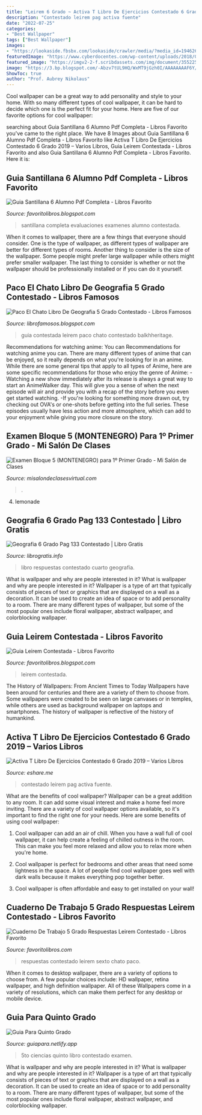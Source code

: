 ```yaml
---
title: "Leirem 6 Grado ~ Activa T Libro De Ejercicios Contestado 6 Grado 2019 – Varios Libros"
description: "Contestado leirem pag activa fuente"
date: "2022-07-25"
categories:
- "Best Wallpaper"
tags: ["Best Wallpaper"]
images:
- "https://lookaside.fbsbx.com/lookaside/crawler/media/?media_id=1946268655589118"
featuredImage: "https://www.cyberdocentes.com/wp-content/uploads/2018/01/Guia-Leirem-6-Grado-300x200.jpg"
featured_image: "https://imgv2-2-f.scribdassets.com/img/document/355225480/original/dfee860561/1584469282?v=1"
image: "https://3.bp.blogspot.com/-Abzv7tUL9HQ/WxMT9jGzh0I/AAAAAAAAF6Y/19htChB4sIgTOOcjkxfbHzE1OR7crp5sgCLcBGAs/w1200-h630-p-k-no-nu/m1.jpg"
ShowToc: true
author: "Prof. Aubrey Nikolaus"
---
```



Cool wallpaper can be a great way to add personality and style to your home. With so many different types of cool wallpaper, it can be hard to decide which one is the perfect fit for your home. Here are five of our favorite options for cool wallpaper: 

	

		
searching about Guia Santillana 6 Alumno Pdf Completa - Libros Favorito you've came to the right place. We have 8 Images about Guia Santillana 6 Alumno Pdf Completa - Libros Favorito like Activa T Libro De Ejercicios Contestado 6 Grado 2019 – Varios Libros, Guia Leirem Contestada - Libros Favorito and also Guia Santillana 6 Alumno Pdf Completa - Libros Favorito. Here it is:
		
    
## Guia Santillana 6 Alumno Pdf Completa - Libros Favorito

<img loading=lazy src="https://http2.mlstatic.com/guia-santillana-examenes-y-evaluaciones-todos-los-grados-D_NQ_NP_855138-MLM28204002704_092018-F.jpg" onerror="this.onerror=null;this.src='https://tse4.mm.bing.net/th?id=OIP.smPzpxX41PEhka_is7rGgwHaFj&amp;pid=15.1';" alt="Guia Santillana 6 Alumno Pdf Completa - Libros Favorito">

_Source: favoritolibros.blogspot.com_

>santillana completa evaluaciones examenes alumno contestada. 

	

When it comes to wallpaper, there are a few things that everyone should consider. One is the type of wallpaper, as different types of wallpaper are better for different types of rooms. Another thing to consider is the size of the wallpaper. Some people might prefer large wallpaper while others might prefer smaller wallpaper. The last thing to consider is whether or not the wallpaper should be professionally installed or if you can do it yourself.

    
## Paco El Chato Libro De Geografia 5 Grado Contestado - Libros Famosos

<img loading=lazy src="https://imgv2-2-f.scribdassets.com/img/document/355225480/original/dfee860561/1584469282?v=1" onerror="this.onerror=null;this.src='https://tse4.mm.bing.net/th?id=OIP.MRn_RaA1IhtHQxzaIL_hsgHaJ4&amp;pid=15.1';" alt="Paco El Chato Libro De Geografia 5 Grado Contestado - Libros Famosos">

_Source: librofamosos.blogspot.com_

>guia contestada leirem paco chato contestado balkhheritage. 

	

Recommendations for watching anime: You can
Recommendations for watching anime you can. There are many different types of anime that can be enjoyed, so it really depends on what you're looking for in an anime. While there are some general tips that apply to all types of Anime, here are some specific recommendations for those who enjoy the genre of Anime: 
-Watching a new show immediately after its release is always a great way to start an AnimeWalker day. This will give you a sense of when the next episode will air and provide you with a recap of the story before you even get started watching. 
-If you're looking for something more drawn out, try checking out OVA's or one-shots before getting into the full series. These episodes usually have less action and more atmosphere, which can add to your enjoyment while giving you more closure on the story.

    
## Examen Bloque 5 (MONTENEGRO) Para 1º Primer Grado - Mi Salón De Clases

<img loading=lazy src="https://3.bp.blogspot.com/-Abzv7tUL9HQ/WxMT9jGzh0I/AAAAAAAAF6Y/19htChB4sIgTOOcjkxfbHzE1OR7crp5sgCLcBGAs/w1200-h630-p-k-no-nu/m1.jpg" onerror="this.onerror=null;this.src='https://tse4.mm.bing.net/th?id=OIP.u5i1cBVtlLDn9D0_mE1iuQHaD4&amp;pid=15.1';" alt="Examen Bloque 5 (MONTENEGRO) para 1º Primer Grado - Mi Salón de Clases">

_Source: misalondeclasesvirtual.com_

>. 

	

4. lemonade 

    
## Geografia 6 Grado Pag 133 Contestado | Libro Gratis

<img loading=lazy src="https://librosdetexto.online/wp-content/uploads/online/2016-2017/cuarto/geografia/pagina112.jpg" onerror="this.onerror=null;this.src='https://tse4.mm.bing.net/th?id=OIP.3dwmCghwfqoLD9-lq5BBnwDZEe&amp;pid=15.1';" alt="Geografia 6 Grado Pag 133 Contestado | Libro Gratis">

_Source: librogratis.info_

>libro respuestas contestado cuarto geografía. 

	

What is wallpaper and why are people interested in it?
What is wallpaper and why are people interested in it?
Wallpaper is a type of art that typically consists of pieces of text or graphics that are displayed on a wall as a decoration. It can be used to create an idea of space or to add personality to a room. There are many different types of wallpaper, but some of the most popular ones include floral wallpaper, abstract wallpaper, and colorblocking wallpaper.

    
## Guia Leirem Contestada - Libros Favorito

<img loading=lazy src="https://lookaside.fbsbx.com/lookaside/crawler/media/?media_id=1946268655589118" onerror="this.onerror=null;this.src='https://tse2.mm.bing.net/th?id=OIP.qKy1EVU5kJ0BLWsPdNwVcwHaJb&amp;pid=15.1';" alt="Guia Leirem Contestada - Libros Favorito">

_Source: favoritolibros.blogspot.com_

>leirem contestada. 

	

The History of Wallpapers: From Ancient Times to Today
Wallpapers have been around for centuries and there are a variety of them to choose from. Some wallpapers were created to be seen on large canvases or in temples, while others are used as background wallpaper on laptops and smartphones. The history of wallpaper is reflective of the history of humankind.

    
## Activa T Libro De Ejercicios Contestado 6 Grado 2019 – Varios Libros

<img loading=lazy src="https://www.cyberdocentes.com/wp-content/uploads/2018/01/Guia-Leirem-6-Grado-300x200.jpg" onerror="this.onerror=null;this.src='https://tse3.mm.bing.net/th?id=OIP.or2onZHAfyCwFgSiCjOTegAAAA&amp;pid=15.1';" alt="Activa T Libro De Ejercicios Contestado 6 Grado 2019 – Varios Libros">

_Source: eshare.me_

>contestado leirem pag activa fuente. 

	

What are the benefits of cool wallpaper?
Wallpaper can be a great addition to any room. It can add some visual interest and make a home feel more inviting. There are a variety of cool wallpaper options available, so it's important to find the right one for your needs. Here are some benefits of using cool wallpaper: 
1. Cool wallpaper can add an air of chill. When you have a wall full of cool wallpaper, it can help create a feeling of chilled outness in the room. This can make you feel more relaxed and allow you to relax more when you're home. 

2. Cool wallpaper is perfect for bedrooms and other areas that need some lightness in the space. A lot of people find cool wallpaper goes well with dark walls because it makes everything pop together better. 

3. Cool wallpaper is often affordable and easy to get installed on your wall!

    
## Cuaderno De Trabajo 5 Grado Respuestas Leirem Contestado - Libros Favorito

<img loading=lazy src="https://lookaside.fbsbx.com/lookaside/crawler/media/?media_id=1946268232255827" onerror="this.onerror=null;this.src='https://tse3.mm.bing.net/th?id=OIP.jDpYQd9ZtR6cnfYs-ohxuQHaJb&amp;pid=15.1';" alt="Cuaderno De Trabajo 5 Grado Respuestas Leirem Contestado - Libros Favorito">

_Source: favoritolibros.com_

>respuestas contestado leirem sexto chato paco. 

	

When it comes to desktop wallpaper, there are a variety of options to choose from. A few popular choices include: HD wallpaper, retina wallpaper, and high definition wallpaper. All of these Wallpapers come in a variety of resolutions, which can make them perfect for any desktop or mobile device. 

    
## Guia Para Quinto Grado

<img loading=lazy src="https://i.pinimg.com/originals/7f/ce/f3/7fcef3ccab27f15811b137876a11b52d.jpg" onerror="this.onerror=null;this.src='https://tse2.mm.bing.net/th?id=OIP.tc6VJQqPWhnTwia9uBCG7AHaJ5&amp;pid=15.1';" alt="Guia Para Quinto Grado">

_Source: guiapara.netlify.app_

>5to ciencias quinto libro contestado examen. 

	

What is wallpaper and why are people interested in it?
What is wallpaper and why are people interested in it?
Wallpaper is a type of art that typically consists of pieces of text or graphics that are displayed on a wall as a decoration. It can be used to create an idea of space or to add personality to a room. There are many different types of wallpaper, but some of the most popular ones include floral wallpaper, abstract wallpaper, and colorblocking wallpaper.

